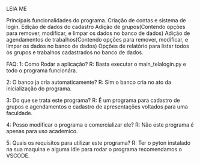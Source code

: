 LEIA ME

Principais funcionalidades do programa.
Criação de contas e sistema de login.
Edição de dados do cadastro
Adição de grupos(Contendo opções para remover, modificar, e limpar os dados no banco de dados)
Adição de agendamentos de trabalhos(Contendo opções para remover, modificar, e limpar os dados no banco de dados)
Opções de relatório para listar todos os grupos e trabalhos cadastrados no banco de dados.

FAQ:
1: Como Rodar a aplicação?
R: Basta executar o main_telalogin.py e todo o programa funcionára.

2: O banco ja cria automaticamente?
R: Sim o banco cria no ato da inicialização do programa.

3: Do que se trata este programa?
R: É um programa para cadastro de grupos e agendamentos e cadastro de apresentações voltados para uma faculdade.

4: Posso modificar o programa e comercializar ele?
R: Não este programa é apenas para uso academico.

5: Quais os requisitos para utilizar este programa?
R: Ter o pyton instalado na sua maquina e alguma idle para rodar o programa recomendamos o VSCODE.
